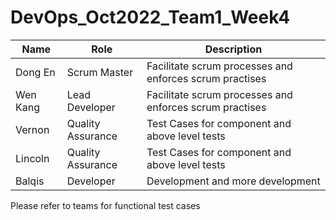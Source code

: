# DevOps_Oct2022_Team1_Week4
| Name | Role | Description |
|---|---|---|
Dong En | Scrum Master | Facilitate scrum processes and enforces scrum practises
Wen Kang | Lead Developer | Facilitate scrum processes and enforces scrum practises
Vernon | Quality Assurance | Test Cases for component and above level tests
Lincoln | Quality Assurance | Test Cases for component and above level tests
Balqis | Developer | Development and more development

Please refer to teams for functional test cases
